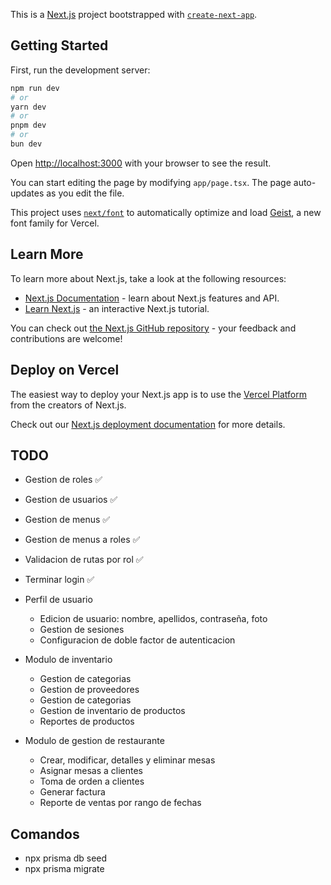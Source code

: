 This is a [Next.js](https://nextjs.org) project bootstrapped with [`create-next-app`](https://nextjs.org/docs/app/api-reference/cli/create-next-app).

## Getting Started

First, run the development server:

```bash
npm run dev
# or
yarn dev
# or
pnpm dev
# or
bun dev
```

Open [http://localhost:3000](http://localhost:3000) with your browser to see the result.

You can start editing the page by modifying `app/page.tsx`. The page auto-updates as you edit the file.

This project uses [`next/font`](https://nextjs.org/docs/app/building-your-application/optimizing/fonts) to automatically optimize and load [Geist](https://vercel.com/font), a new font family for Vercel.

## Learn More

To learn more about Next.js, take a look at the following resources:

- [Next.js Documentation](https://nextjs.org/docs) - learn about Next.js features and API.
- [Learn Next.js](https://nextjs.org/learn) - an interactive Next.js tutorial.

You can check out [the Next.js GitHub repository](https://github.com/vercel/next.js) - your feedback and contributions are welcome!

## Deploy on Vercel

The easiest way to deploy your Next.js app is to use the [Vercel Platform](https://vercel.com/new?utm_medium=default-template&filter=next.js&utm_source=create-next-app&utm_campaign=create-next-app-readme) from the creators of Next.js.

Check out our [Next.js deployment documentation](https://nextjs.org/docs/app/building-your-application/deploying) for more details.

## TODO

- Gestion de roles ✅
- Gestion de usuarios ✅
- Gestion de menus ✅
- Gestion de menus a roles ✅
- Validacion de rutas por rol ✅
- Terminar login ✅
- Perfil de usuario
    - Edicion de usuario: nombre, apellidos, contraseña, foto
    - Gestion de sesiones
    - Configuracion de doble factor de autenticacion

- Modulo de inventario
    - Gestion de categorias
    - Gestion de proveedores
    - Gestion de categorias
    - Gestion de inventario de productos 
    - Reportes de productos
    
- Modulo de gestion de restaurante 
    - Crear, modificar, detalles y eliminar mesas
    - Asignar mesas a clientes
    - Toma de orden a clientes
    - Generar factura
    - Reporte de ventas por rango de fechas

## Comandos

- npx prisma db seed
- npx prisma migrate